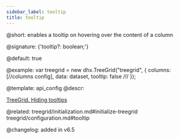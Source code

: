 ```yaml
---
sidebar_label: tooltip
title: tooltip
---          
```


@short: enables a tooltip on hovering over the content of a column

@signature: {'tooltip?: boolean;'}

@default: true

@example: 
var treegrid = new dhx.TreeGrid("treegrid", {
	columns: [//columns config],
	data: dataset,
	tooltip: false /*!*/
});

@template:	api_config
@descr: 

[TreeGrid. Hiding tooltips](https://snippet.dhtmlx.com/jaib6ovf)

@related: treegrid/initialization.md#initialize-treegrid
treegrid/configuration.md#tooltip

@changelog: added in v6.5